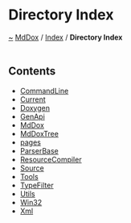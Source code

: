 <a id="directory-index"></a>
<h1>Directory Index</h1>
<a href="https://github.com/CharlesCarley/MdDox#~">~</a>
<a href="indexpage.md#mddox">MdDox</a>
<span class="inline-text">/</span>
<a href="index.md#index">Index</a>
<span class="inline-text">/</span>
<span class="bold-text"><b>Directory Index</b></span>
<br/>
<br/>
<a id="contents"></a>
<h2>Contents</h2>
<ul>
<li><a href="dir_7d925da7aa4fec7d143339dda86741c5.md#commandline">CommandLine</a>
</li>
<li><a href="dir_f19befb0a20a037054255eb425fb4872.md#current">Current</a>
</li>
<li><a href="dir_b7487e7b43f0278857c63f4e9ad683a3.md#doxygen">Doxygen</a>
</li>
<li><a href="dir_f29546df2d60a62028851d3354c1d20f.md#genapi">GenApi</a>
</li>
<li><a href="dir_1197a0c1c846bc690425b2973182343c.md#mddox">MdDox</a>
</li>
<li><a href="dir_d9935c0f1a540c725bfb5aaaadd541e0.md#mddoxtree">MdDoxTree</a>
</li>
<li><a href="dir_0fdaa85f2db5425911c36efff1ab1b08.md#pages">pages</a>
</li>
<li><a href="dir_228a382b75cefd1e10dd6a0b6021583d.md#parserbase">ParserBase</a>
</li>
<li><a href="dir_ad64d74126afa4ea39d3914a0c472a63.md#resourcecompiler">ResourceCompiler</a>
</li>
<li><a href="dir_74389ed8173ad57b461b9d623a1f3867.md#source">Source</a>
</li>
<li><a href="dir_7e461070e7b716e896e0d97cd6a82321.md#tools">Tools</a>
</li>
<li><a href="dir_24e808f5dc59c4f65549a2d6918dbd79.md#typefilter">TypeFilter</a>
</li>
<li><a href="dir_5c09e96eccedf512ae411d636afd2712.md#utils">Utils</a>
</li>
<li><a href="dir_df7f76837457d332ed2eae6561f124cc.md#win32">Win32</a>
</li>
<li><a href="dir_19b9d1dd05713e515e11a6d5d9c80351.md#xml">Xml</a>
</li>
</ul>
</div>
</div>
</body>
</html>
